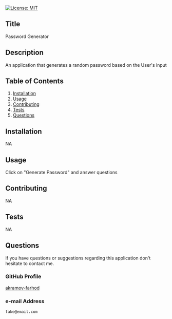 
  [![License: MIT](https://img.shields.io/badge/License-MIT-yellow.svg)](https://opensource.org/licenses/MIT)
  ## Title
  Password Generator

  ## Description 
  An application that generates a random password based on the User's input
  
  ## Table of Contents
  1. [Installation](#Installation)
  2. [Usage](#Usage)
  3. [Contributing](#Contributing)
  4. [Tests](#Tests)
  5. [Questions](#Questions)
  
  ## Installation
  NA

  ## Usage
  Click on "Generate Password" and answer questions

  ## Contributing
  NA

  ## Tests
  NA

  ## Questions
  If you have questions or suggestions regarding this application
  don't hesitate to contact me.
  
  ### GitHub Profile
  [akramov-farhod](https://github.com/akramov-farhod "GitHub Profile")

  ### e-mail Address
    fake@email.com
  